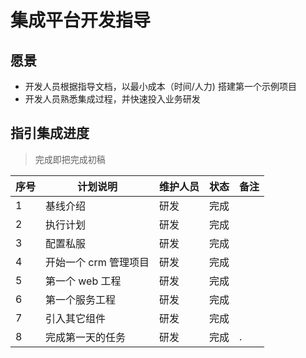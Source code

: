 # 集成平台开发指导

## 愿景

- 开发人员根据指导文档，以最小成本（时间/人力) 搭建第一个示例项目
- 开发人员熟悉集成过程，并快速投入业务研发

## 指引集成进度

> 完成即把完成初稿

| 序号 | 计划说明              | 维护人员 | 状态 | 备注 |
| ---- | --------------------- | -------- | ---- | ---- |
| 1    | 基线介绍              | 研发     | 完成 |      |
| 2    | 执行计划              | 研发     | 完成 |      |
| 3    | 配置私服              | 研发     | 完成 |      |
| 4    | 开始一个 crm 管理项目 | 研发     | 完成 |      |
| 5    | 第一个 web 工程       | 研发     | 完成 |      |
| 6    | 第一个服务工程        | 研发     | 完成 |      |
| 7    | 引入其它组件          | 研发     | 完成 |      |
| 8    | 完成第一天的任务      | 研发     | 完成 | .    |
